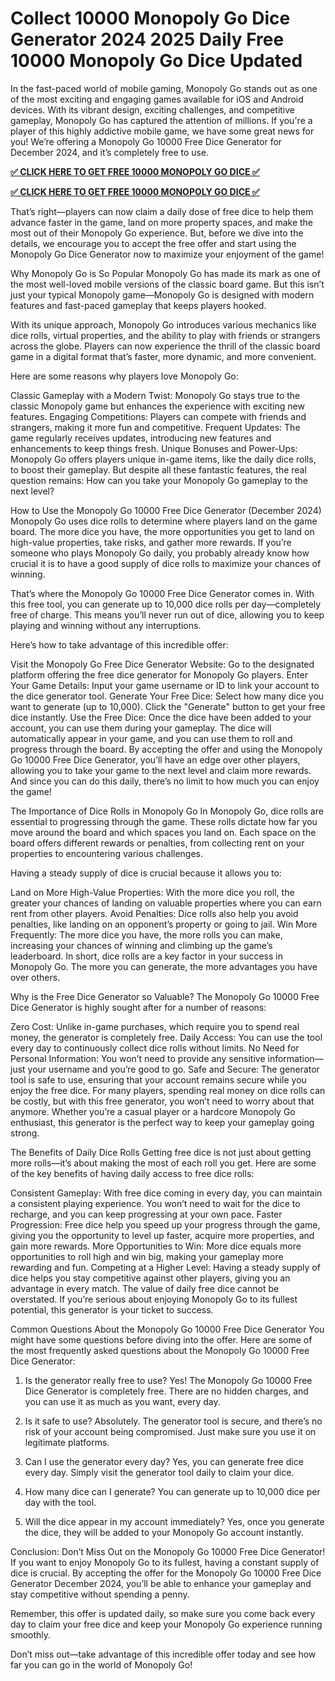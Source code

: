 # Collect 10000 Monopoly Go Dice Generator 2024 2025 Daily Free 10000 Monopoly Go Dice Updated

In the fast-paced world of mobile gaming, Monopoly Go stands out as one of the most exciting and engaging games available for iOS and Android devices. With its vibrant design, exciting challenges, and competitive gameplay, Monopoly Go has captured the attention of millions. If you're a player of this highly addictive mobile game, we have some great news for you! We’re offering a Monopoly Go 10000 Free Dice Generator for December 2024, and it’s completely free to use.

**[✅ CLICK HERE TO  GET FREE 10000 MONOPOLY GO DICE ✅](https://cutt.ly/aeJyFdkZ)**

**[✅ CLICK HERE TO  GET FREE 10000 MONOPOLY GO DICE ✅](https://cutt.ly/aeJyFdkZ)**

That’s right—players can now claim a daily dose of free dice to help them advance faster in the game, land on more property spaces, and make the most out of their Monopoly Go experience. But, before we dive into the details, we encourage you to accept the free offer and start using the Monopoly Go Dice Generator now to maximize your enjoyment of the game!

Why Monopoly Go is So Popular
Monopoly Go has made its mark as one of the most well-loved mobile versions of the classic board game. But this isn’t just your typical Monopoly game—Monopoly Go is designed with modern features and fast-paced gameplay that keeps players hooked.

With its unique approach, Monopoly Go introduces various mechanics like dice rolls, virtual properties, and the ability to play with friends or strangers across the globe. Players can now experience the thrill of the classic board game in a digital format that’s faster, more dynamic, and more convenient.

Here are some reasons why players love Monopoly Go:

Classic Gameplay with a Modern Twist: Monopoly Go stays true to the classic Monopoly game but enhances the experience with exciting new features.
Engaging Competitions: Players can compete with friends and strangers, making it more fun and competitive.
Frequent Updates: The game regularly receives updates, introducing new features and enhancements to keep things fresh.
Unique Bonuses and Power-Ups: Monopoly Go offers players unique in-game items, like the daily dice rolls, to boost their gameplay.
But despite all these fantastic features, the real question remains: How can you take your Monopoly Go gameplay to the next level?

How to Use the Monopoly Go 10000 Free Dice Generator (December 2024)
Monopoly Go uses dice rolls to determine where players land on the game board. The more dice you have, the more opportunities you get to land on high-value properties, take risks, and gather more rewards. If you’re someone who plays Monopoly Go daily, you probably already know how crucial it is to have a good supply of dice rolls to maximize your chances of winning.

That’s where the Monopoly Go 10000 Free Dice Generator comes in. With this free tool, you can generate up to 10,000 dice rolls per day—completely free of charge. This means you’ll never run out of dice, allowing you to keep playing and winning without any interruptions.

Here’s how to take advantage of this incredible offer:

Visit the Monopoly Go Free Dice Generator Website: Go to the designated platform offering the free dice generator for Monopoly Go players.
Enter Your Game Details: Input your game username or ID to link your account to the dice generator tool.
Generate Your Free Dice: Select how many dice you want to generate (up to 10,000). Click the "Generate" button to get your free dice instantly.
Use the Free Dice: Once the dice have been added to your account, you can use them during your gameplay. The dice will automatically appear in your game, and you can use them to roll and progress through the board.
By accepting the offer and using the Monopoly Go 10000 Free Dice Generator, you’ll have an edge over other players, allowing you to take your game to the next level and claim more rewards. And since you can do this daily, there’s no limit to how much you can enjoy the game!

The Importance of Dice Rolls in Monopoly Go
In Monopoly Go, dice rolls are essential to progressing through the game. These rolls dictate how far you move around the board and which spaces you land on. Each space on the board offers different rewards or penalties, from collecting rent on your properties to encountering various challenges.

Having a steady supply of dice is crucial because it allows you to:

Land on More High-Value Properties: With the more dice you roll, the greater your chances of landing on valuable properties where you can earn rent from other players.
Avoid Penalties: Dice rolls also help you avoid penalties, like landing on an opponent’s property or going to jail.
Win More Frequently: The more dice you have, the more rolls you can make, increasing your chances of winning and climbing up the game’s leaderboard.
In short, dice rolls are a key factor in your success in Monopoly Go. The more you can generate, the more advantages you have over others.

Why is the Free Dice Generator so Valuable?
The Monopoly Go 10000 Free Dice Generator is highly sought after for a number of reasons:

Zero Cost: Unlike in-game purchases, which require you to spend real money, the generator is completely free.
Daily Access: You can use the tool every day to continuously collect dice rolls without limits.
No Need for Personal Information: You won’t need to provide any sensitive information—just your username and you’re good to go.
Safe and Secure: The generator tool is safe to use, ensuring that your account remains secure while you enjoy the free dice.
For many players, spending real money on dice rolls can be costly, but with this free generator, you won’t need to worry about that anymore. Whether you’re a casual player or a hardcore Monopoly Go enthusiast, this generator is the perfect way to keep your gameplay going strong.

The Benefits of Daily Dice Rolls
Getting free dice is not just about getting more rolls—it’s about making the most of each roll you get. Here are some of the key benefits of having daily access to free dice rolls:

Consistent Gameplay: With free dice coming in every day, you can maintain a consistent playing experience. You won’t need to wait for the dice to recharge, and you can keep progressing at your own pace.
Faster Progression: Free dice help you speed up your progress through the game, giving you the opportunity to level up faster, acquire more properties, and gain more rewards.
More Opportunities to Win: More dice equals more opportunities to roll high and win big, making your gameplay more rewarding and fun.
Competing at a Higher Level: Having a steady supply of dice helps you stay competitive against other players, giving you an advantage in every match.
The value of daily free dice cannot be overstated. If you’re serious about enjoying Monopoly Go to its fullest potential, this generator is your ticket to success.

Common Questions About the Monopoly Go 10000 Free Dice Generator
You might have some questions before diving into the offer. Here are some of the most frequently asked questions about the Monopoly Go 10000 Free Dice Generator:

1. Is the generator really free to use?
Yes! The Monopoly Go 10000 Free Dice Generator is completely free. There are no hidden charges, and you can use it as much as you want, every day.

2. Is it safe to use?
Absolutely. The generator tool is secure, and there’s no risk of your account being compromised. Just make sure you use it on legitimate platforms.

3. Can I use the generator every day?
Yes, you can generate free dice every day. Simply visit the generator tool daily to claim your dice.

4. How many dice can I generate?
You can generate up to 10,000 dice per day with the tool.

5. Will the dice appear in my account immediately?
Yes, once you generate the dice, they will be added to your Monopoly Go account instantly.

Conclusion: Don’t Miss Out on the Monopoly Go 10000 Free Dice Generator!
If you want to enjoy Monopoly Go to its fullest, having a constant supply of dice is crucial. By accepting the offer for the Monopoly Go 10000 Free Dice Generator December 2024, you’ll be able to enhance your gameplay and stay competitive without spending a penny.

Remember, this offer is updated daily, so make sure you come back every day to claim your free dice and keep your Monopoly Go experience running smoothly.

Don’t miss out—take advantage of this incredible offer today and see how far you can go in the world of Monopoly Go!


